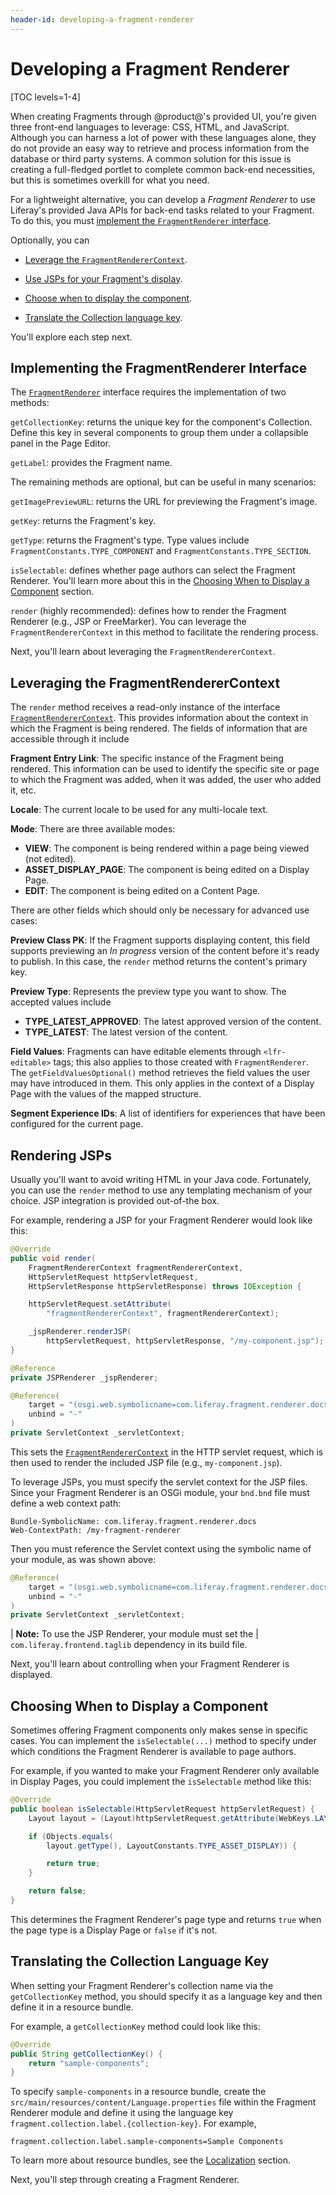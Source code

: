 ```yaml
---
header-id: developing-a-fragment-renderer
---
```


# Developing a Fragment Renderer

[TOC levels=1-4]

When creating Fragments through @product@'s provided UI, you're given three
front-end languages to leverage: CSS, HTML, and JavaScript. Although you can
harness a lot of power with these languages alone, they do not provide an easy
way to retrieve and process information from the database or third party
systems. A common solution for this issue is creating a full-fledged portlet to
complete common back-end necessities, but this is sometimes overkill for what you
need.

For a lightweight alternative, you can develop a *Fragment Renderer* to use
Liferay's provided Java APIs for back-end tasks related to your Fragment. To do
this, you must
[implement the `FragmentRenderer` interface](#implementing-the-fragmentrenderer-interface).

Optionally, you can

- [Leverage the `FragmentRendererContext`](#leveraging-the-fragmentrenderercontext).

- [Use JSPs for your Fragment's display](#rendering-jsps).

- [Choose when to display the component](#choosing-when-to-display-a-component).

- [Translate the Collection language key](#translating-the-collection-language-key).

You'll explore each step next.

## Implementing the FragmentRenderer Interface

The
[`FragmentRenderer`](@app-ref@/fragment/latest/javadocs/com/liferay/fragment/renderer/FragmentRenderer.html)
interface requires the implementation of two methods:

`getCollectionKey`: returns the unique key for the component's Collection.
Define this key in several components to group them under a collapsible panel in
the Page Editor.

`getLabel`: provides the Fragment name.

The remaining methods are optional, but can be useful in many scenarios:

<!-- Add when Configurable fragments are released for SP1. -Cody
`getConfiguration`: returns the Fragment's configuration JSON code.
-->

`getImagePreviewURL`: returns the URL for previewing the Fragment's image.

`getKey`: returns the Fragment's key.

`getType`: returns the Fragment's type. Type values include
`FragmentConstants.TYPE_COMPONENT` and `FragmentConstants.TYPE_SECTION`.

`isSelectable`: defines whether page authors can select the Fragment
Renderer. You'll learn more about this in the
[Choosing When to Display a Component](#choosing-when-to-display-a-component)
section.

`render` (highly recommended): defines how to render the Fragment Renderer
(e.g., JSP or FreeMarker). You can leverage the `FragmentRendererContext` in
this method to facilitate the rendering process.

Next, you'll learn about leveraging the `FragmentRendererContext`.

## Leveraging the FragmentRendererContext

The `render` method receives a read-only instance of the interface
[`FragmentRendererContext`](@app-ref@/fragment/latest/javadocs/com/liferay/fragment/renderer/FragmentRendererContext.html).
This provides information about the context in which the Fragment is being
rendered. The fields of information that are accessible through it include

**Fragment Entry Link**: The specific instance of the Fragment being rendered.
This information can be used to identify the specific site or page to which the
Fragment was added, when it was added, the user who added it, etc.

**Locale**: The current locale to be used for any multi-locale text.

**Mode**: There are three available modes:

- **VIEW**: The component is being rendered within a page being viewed (not
  edited).
- **ASSET_DISPLAY_PAGE**: The component is being edited on a Display Page.
- **EDIT**: The component is being edited on a Content Page.

There are other fields which should only be necessary for advanced use cases:

**Preview Class PK**: If the Fragment supports displaying content, this field
supports previewing an *In progress* version of the content before
it's ready to publish. In this case, the `render` method returns the content's
primary key. 

**Preview Type**: Represents the preview type you want to show. The accepted
values include

- **TYPE_LATEST_APPROVED**: The latest approved version of the content.
- **TYPE_LATEST**: The latest version of the content.

**Field Values**: Fragments can have editable elements through `<lfr-editable>`
tags; this also applies to those created with `FragmentRenderer`. The
`getFieldValuesOptional()` method retrieves the field values the user may have
introduced in them. This only applies in the context of a Display Page with the
values of the mapped structure.

**Segment Experience IDs**: A list of identifiers for experiences that have been
configured for the current page.

## Rendering JSPs

Usually you'll want to avoid writing HTML in your Java code. Fortunately, you
can use the `render` method to use any templating mechanism of your choice. JSP
integration is provided out-of-the box. 

For example, rendering a JSP for your Fragment Renderer would look like this:

```java
@Override
public void render(
    FragmentRendererContext fragmentRendererContext,
    HttpServletRequest httpServletRequest,
    HttpServletResponse httpServletResponse) throws IOException {

    httpServletRequest.setAttribute(
        "fragmentRendererContext", fragmentRendererContext);

    _jspRenderer.renderJSP(
        httpServletRequest, httpServletResponse, "/my-component.jsp");
}

@Reference
private JSPRenderer _jspRenderer;

@Reference(
    target = "(osgi.web.symbolicname=com.liferay.fragment.renderer.docs)",
    unbind = "-"
)
private ServletContext _servletContext;
```

This sets the
[`FragmentRendererContext`](#leveraging-the-fragmentrenderercontext) in the
HTTP servlet request, which is then used to render the included JSP file (e.g.,
`my-component.jsp`).

To leverage JSPs, you must specify the servlet context for the JSP files. Since
your Fragment Renderer is an OSGi module, your `bnd.bnd` file must define a web
context path:

```markup
Bundle-SymbolicName: com.liferay.fragment.renderer.docs
Web-ContextPath: /my-fragment-renderer
```

Then you must reference the Servlet context using the symbolic name of your
module, as was shown above:

```java
@Reference(
    target = "(osgi.web.symbolicname=com.liferay.fragment.renderer.docs)",
    unbind = "-"
)
private ServletContext _servletContext;
```

| **Note:** To use the JSP Renderer, your module must set the
| `com.liferay.frontend.taglib` dependency in its build file.

Next, you'll learn about controlling when your Fragment Renderer is displayed.

## Choosing When to Display a Component

Sometimes offering Fragment components only makes sense in specific cases. You
can implement the `isSelectable(...)` method to specify under which conditions
the Fragment Renderer is available to page authors.

For example, if you wanted to make your Fragment Renderer only available in
Display Pages, you could implement the `isSelectable` method like this:

```java
@Override
public boolean isSelectable(HttpServletRequest httpServletRequest) {
    Layout layout = (Layout)httpServletRequest.getAttribute(WebKeys.LAYOUT);

    if (Objects.equals(
        layout.getType(), LayoutConstants.TYPE_ASSET_DISPLAY)) {

        return true;
    }

    return false;
}
```

This determines the Fragment Renderer's page type and returns `true` when the
page type is a Display Page or `false` if it's not.

## Translating the Collection Language Key

When setting your Fragment Renderer's collection name via the `getCollectionKey`
method, you should specify it as a language key and then define it in a resource
bundle.

For example, a `getCollectionKey` method could look like this:

```java
@Override
public String getCollectionKey() {
    return "sample-components";
}
```

To specify `sample-components` in a resource bundle, create the
`src/main/resources/content/Language.properties` file within the Fragment
Renderer module and define it using the language key
`fragment.collection.label.{collection-key}`. For example,

```properties
fragment.collection.label.sample-components=Sample Components
```

To learn more about resource bundles, see the
[Localization](/docs/7-2/frameworks/-/knowledge_base/f/localization) section.

Next, you'll step through creating a Fragment Renderer.
